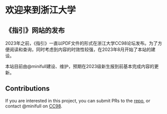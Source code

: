 # 欢迎来到浙江大学

## 《指引》网站的发布

2023年之前，《指引》一直以PDF文件的形式在浙江大学CC98论坛发布。为了方便阅读和查询，同时考虑到内容的时效性较强，在2023年8月开始了本站的建设。

本站目前由@minifull建设、维护，预期在2023级新生报到前基本完成内容的更新。

## Contributions

If you are interested in this project, you can submit PRs to the [repo](https://github.com/mini-full/zju-welcome), or contact @minifull on [CC98](https://cc98.org).

